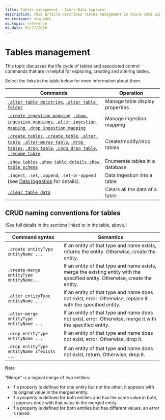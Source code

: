 ```yaml
---
title: Tables management - Azure Data Explorer
description: This article describes Tables management in Azure Data Explorer.
ms.reviewer: orspodek
ms.topic: reference
ms.date: 02/27/2020
---
```

# Tables management

This topic discusses the life cycle of tables and associated control commands that are in helpful for exploring, creating and altering tables.

Select the links in the table below for more information about them.

| Commands | Operation|
|---|---|
| [`.alter table docstring`](alter-table-docstring-command.md), [`.alter table folder`](alter-table-folder-command.md) | Manage table display properties |
| [`.create ingestion mapping`](create-ingestion-mapping-command.md), [`.show ingestion mappings`](show-ingestion-mapping-command.md), [`.alter ingestion mapping`](alter-ingestion-mapping-command.md), [`.drop ingestion mapping`](drop-ingestion-mapping-command.md) | Manage ingestion mapping |
| [`.create tables`](create-tables-command.md), [`.create table`](create-table-command.md), [`.alter table`](alter-table-command.md), [`.alter-merge table`](alter-table-command.md), [`.drop tables`](drop-table-command.md), [`.drop table`](drop-table-command.md), [`.undo drop table`](undo-drop-table-command.md), [`.rename table`](rename-table-command.md) | Create/modify/drop tables  |
| [`.show tables`](show-tables-command.md) [`.show table details`](show-table-details-command.md)[`.show table schema`](show-table-schema-command.md)   | Enumerate tables in a database  |
| `.ingest`, `.set`, `.append`, `.set-or-append` (see [Data Ingestion](../../ingest-data-overview.md#ingest-control-commands) for details).  | Data ingestion into a table     |
| [`.clear table data`](clear-table-data-command.md) | Clears all the data of a table  |

## CRUD naming conventions for tables 
(See full details in the sections linked to in the table, above.)
 
| Command syntax                             | Semantics                                                                                                             |
|--------------------------------------------|-----------------------------------------------------------------------------------------------------------------------|
| `.create entityType entityName ...`        | If an entity of that type and name exists, returns the entity. Otherwise, create the entity.                          |
| `.create-merge entityType entityName...`   | If an entity of that type and name exists, merge the existing entity with the specified entity. Otherwise, create the entity. |
| `.alter entityType entityName ...`         | If an entity of that type and name does not exist, error. Otherwise, replace it with the specified entity.            |
| `.alter-merge entityType entityName ...`   | If an entity of that type and name does not exist, error. Otherwise, merge it with the specified entity.              |
| `.drop entityType entityName ...`          | If an entity of that type and name does not exist, error. Otherwise, drop it.                                         |
| `.drop entityType entityName ifexists ...` | If an entity of that type and name does not exist, return. Otherwise, drop it.                                        |
 
> [!NOTE]
> "Merge" is a logical merge of two entities:
>
> * If a property is defined for one entity but not the other, it appears with its original value in the merged entity.
> * If a property is defined for both entities and has the same value in both, it appears once with that value in the merged entity.
> * If a property is defined for both entities but has different values, an error is raised.